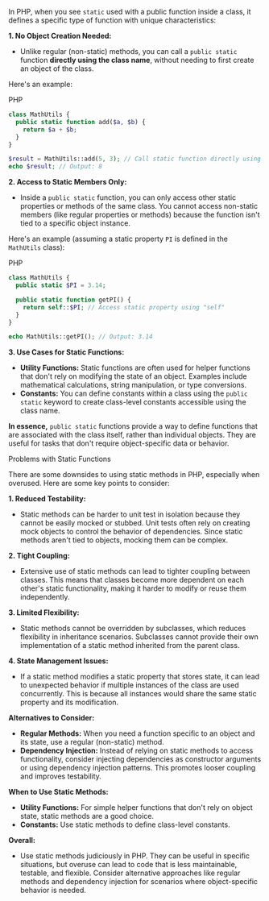 In PHP, when you see `static` used with a public function inside a class, it defines a specific type of function with unique characteristics:

**1. No Object Creation Needed:**

- Unlike regular (non-static) methods, you can call a `public static` function **directly using the class name**, without needing to first create an object of the class.

Here's an example:

PHP

```php
class MathUtils {
  public static function add($a, $b) {
    return $a + $b;
  }
}

$result = MathUtils::add(5, 3); // Call static function directly using class name
echo $result; // Output: 8
```

**2. Access to Static Members Only:**

- Inside a `public static` function, you can only access other static properties or methods of the same class. You cannot access non-static members (like regular properties or methods) because the function isn't tied to a specific object instance.

Here's an example (assuming a static property `PI` is defined in the `MathUtils` class):

PHP

```php
class MathUtils {
  public static $PI = 3.14;

  public static function getPI() {
    return self::$PI; // Access static property using "self"
  }
}

echo MathUtils::getPI(); // Output: 3.14
```

**3. Use Cases for Static Functions:**

- **Utility Functions:** Static functions are often used for helper functions that don't rely on modifying the state of an object. Examples include mathematical calculations, string manipulation, or type conversions.
- **Constants:** You can define constants within a class using the `public static` keyword to create class-level constants accessible using the class name.

**In essence,** `public static` functions provide a way to define functions that are associated with the class itself, rather than individual objects. They are useful for tasks that don't require object-specific data or behavior.

Problems with Static Functions

There are some downsides to using static methods in PHP, especially when overused. Here are some key points to consider:

**1. Reduced Testability:**

- Static methods can be harder to unit test in isolation because they cannot be easily mocked or stubbed. Unit tests often rely on creating mock objects to control the behavior of dependencies. Since static methods aren't tied to objects, mocking them can be complex.

**2. Tight Coupling:**

- Extensive use of static methods can lead to tighter coupling between classes. This means that classes become more dependent on each other's static functionality, making it harder to modify or reuse them independently.

**3. Limited Flexibility:**

- Static methods cannot be overridden by subclasses, which reduces flexibility in inheritance scenarios. Subclasses cannot provide their own implementation of a static method inherited from the parent class.

**4. State Management Issues:**

- If a static method modifies a static property that stores state, it can lead to unexpected behavior if multiple instances of the class are used concurrently. This is because all instances would share the same static property and its modification.

**Alternatives to Consider:**

- **Regular Methods:** When you need a function specific to an object and its state, use a regular (non-static) method.
- **Dependency Injection:** Instead of relying on static methods to access functionality, consider injecting dependencies as constructor arguments or using dependency injection patterns. This promotes looser coupling and improves testability.

**When to Use Static Methods:**

- **Utility Functions:** For simple helper functions that don't rely on object state, static methods are a good choice.
- **Constants:** Use static methods to define class-level constants.

**Overall:**

- Use static methods judiciously in PHP. They can be useful in specific situations, but overuse can lead to code that is less maintainable, testable, and flexible. Consider alternative approaches like regular methods and dependency injection for scenarios where object-specific behavior is needed.